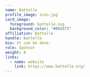 ```yaml
---
name: Battelle
profile_image: icon.jpg
card_image:
  foreground: battelle.svg
  background_color: "#002b73"
affiliation: Battelle
handle: Battelle
bio: It can be done.
role: Sponsor
weight: 8
links:
  - name: website
    link: https://www.battelle.org/
---
```

